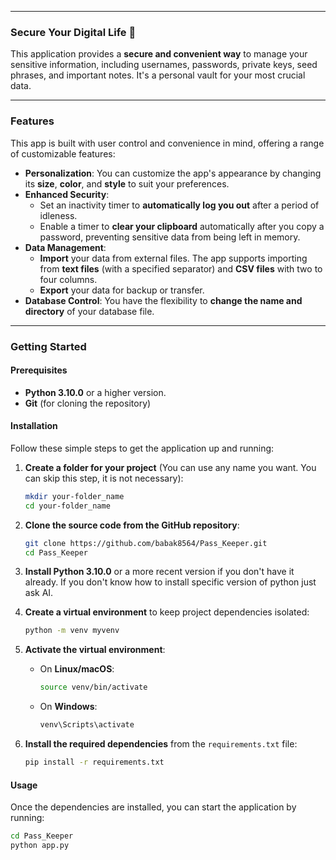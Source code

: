 
-----

### Secure Your Digital Life 🔐

This application provides a **secure and convenient way** to manage your sensitive information, including usernames, passwords, private keys, seed phrases, and important notes. It's a personal vault for your most crucial data.

-----

### Features

This app is built with user control and convenience in mind, offering a range of customizable features:

  * **Personalization**: You can customize the app's appearance by changing its **size**, **color**, and **style** to suit your preferences.
  * **Enhanced Security**:
      * Set an inactivity timer to **automatically log you out** after a period of idleness.
      * Enable a timer to **clear your clipboard** automatically after you copy a password, preventing sensitive data from being left in memory.
  * **Data Management**:
      * **Import** your data from external files. The app supports importing from **text files** (with a specified separator) and **CSV files** with two to four columns.
      * **Export** your data for backup or transfer.
  * **Database Control**: You have the flexibility to **change the name and directory** of your database file.

-----

### Getting Started

#### Prerequisites

  * **Python 3.10.0** or a higher version.
  * **Git** (for cloning the repository)

#### Installation

Follow these simple steps to get the application up and running:

1. **Create a folder for your project** (You can use any name you want. You can skip this step, it is not necessary):
   ```bash
   mkdir your-folder_name
   cd your-folder_name

2. **Clone the source code from the GitHub repository**:
    ```bash
    git clone https://github.com/babak8564/Pass_Keeper.git
    cd Pass_Keeper
    ```

3.  **Install Python 3.10.0** or a more recent version if you don't have it already.
    If you don't know how to install specific version of python just ask AI.

4.  **Create a virtual environment** to keep project dependencies isolated:
    ```bash
    python -m venv myvenv
    ```
5.  **Activate the virtual environment**:
      * On **Linux/macOS**:
        ```bash
        source venv/bin/activate
        ```
      * On **Windows**:
        ```bash
        venv\Scripts\activate
        ```
6.  **Install the required dependencies** from the `requirements.txt` file:
    ```bash
    pip install -r requirements.txt
    ```

#### Usage

Once the dependencies are installed, you can start the application by running:
  ```bash
  cd Pass_Keeper
  python app.py
  ```

